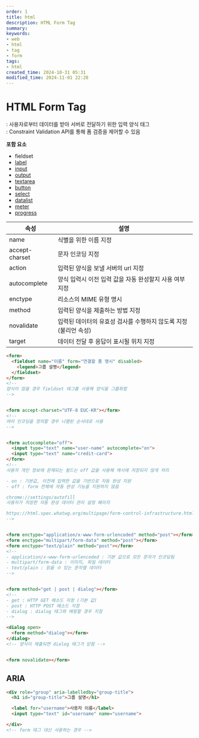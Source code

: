 ```yaml
---
order: 1
title: html
description: HTML Form Tag
summary:
keywords:
- web
- html
- tag
- form
tags:
- html
created_time: 2024-10-31 05:31
modified_time: 2024-11-01 22:28
---
```


# HTML Form Tag
: 사용자로부터 데이터를 받아 서버로 전달하기 위한 입력 양식 태그  
: Constraint Validation API를 통해 폼 검증을 제어할 수 있음  

**포함 요소**
- fieldset
- [label](./label.md)
- [input](./input.md)
- [output](./output.md)
- [textarea](./textarea.md)
- [button](./buttom.md)
- [select](./select.md)
- [datalist](./datalist.md)
- [meter](./meter.md)
- [progress](./progress.md)


속성 | 설명
---|---
name           | 식별을 위한 이름 지정  
accept-charset | 문자 인코딩 지정
action         | 입력된 양식을 보낼 서버의 url 지정
autocomplete   | 양식 입력시 이전 입력 값을 자동 완성할지 사용 여부 지정
enctype        | 리소스의 MIME 유형 명시
method         | 입력된 양식을 제출하는 방법 지정
novalidate     | 입력된 데이터의 유효성 검사를 수행하지 않도록 지정 (불리언 속성)
target         | 데이터 전달 후 응답이 표시될 위치 지정


```html
<form>
  <fieldset name="이름" form="연결할 폼 명시" disabled>
    <legend>그룹 설명</legend>
  </fieldset>
</form>
<!--
양식이 많을 경우 fieldset 태그를 사용해 양식을 그룹화함  
-->


<form accept-charset="UTF-8 EUC-KR"></form>
<!--
여러 인코딩을 정의할 경우 나열된 순서대로 사용  
-->


<form autocomplete="off">
  <input type="text" name="user-name" autocomplete="on">
  <input type="text" name="credit-card">
</form>    
<!--
사용자 개인 정보에 문제되는 필드는 off 값을 사용해 캐시에 저장되지 않게 처리

- on : 기본값, 이전에 입력한 값을 기반으로 자동 완성 지원  
- off : form 전체에 자동 완성 기능을 지원하지 않음

chrome://settings/autofill
사용자가 저장한 자동 완성 데이터 관리 설정 페이지

https://html.spec.whatwg.org/multipage/form-control-infrastructure.html#autofilling-form-controls:-the-autocomplete-attribute
-->


<form enctype="application/x-www-form-urlencoded" method="post"></form>
<form enctype="multipart/form-data" method="post"></form>
<form enctype="text/plain" method="post"></form>
<!--
- application/x-www-form-urlencoded : 기본 값으로 모든 문자가 인코딩됨
- multipart/form-data : 이미지, 파일 데이터
- text/plain : 읽을 수 있는 문자열 데이터  
-->


<form method="get | post | dialog"></form>
<!--
- get : HTTP GET 메소드 지정 (기본 값)
- post : HTTP POST 메소드 지정
- dialog : dialog 태그와 매핑할 경우 지정
-->

<dialog open>
  <form method="dialog"></form>
</dialog>
<!-- 양식이 제출되면 dialog 태그가 닫힘 -->


<form novalidate></form>
```



## ARIA

```html
<div role="group" aria-labelledby="group-title">
  <h1 id="group-title">그룹 설명</h1>

  <label for="username">사용자 이름</label>
  <input type="text" id="username" name="username">

</div>
<!-- form 태그 대신 사용하는 경우 -->
```